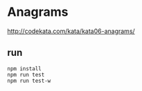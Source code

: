 # Anagrams
http://codekata.com/kata/kata06-anagrams/

## run 
```
npm install
npm run test
npm run test-w
```